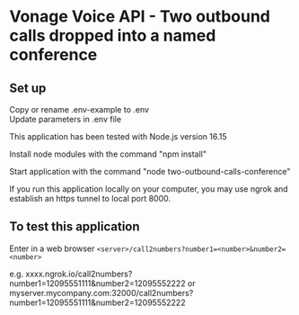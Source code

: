 # Vonage Voice API - Two outbound calls dropped into a named conference

## Set up

Copy or rename .env-example to .env<br>
Update parameters in .env file<br>

This application has been tested with Node.js version 16.15<br>

Install node modules with the command "npm install"<br>

Start application with the command "node two-outbound-calls-conference"<br>

If you run this application locally on your computer, you may use ngrok and establish an https tunnel to local port 8000.

## To test this application

Enter in a web browser
`<server>/call2numbers?number1=<number>&number2=<number>`

e.g.
xxxx.ngrok.io/call2numbers?number1=12095551111&number2=12095552222
or
myserver.mycompany.com:32000/call2numbers?number1=12095551111&number2=12095552222
